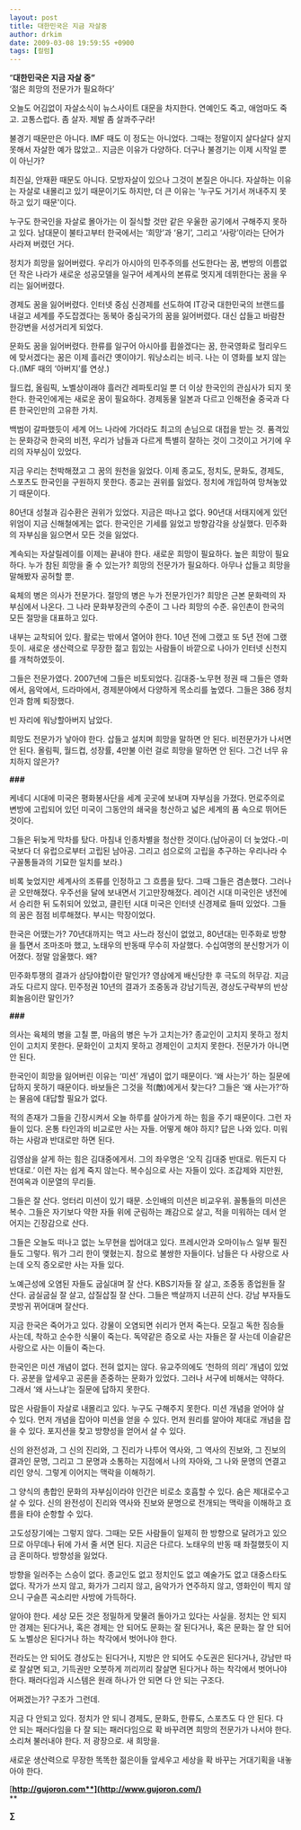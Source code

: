 ```yaml
---
layout: post
title: 대한민국은 지금 자살중
author: drkim
date: 2009-03-08 19:59:55 +0900
tags: [컬럼]
---
```

“**대한민국은 지금 자살 중”**  
‘젊은 희망의 전문가가 필요하다’

오늘도 어김없이 자살소식이 뉴스사이트 대문을 차지한다. 연예인도 죽고, 애엄마도 죽고. 고통스럽다. 좀 살자. 제발 좀 살콰주구라! 

불경기 때문만은 아니다. IMF 때도 이 정도는 아니었다. 그때는 정말이지 살다살다 살지 못해서 자살한 예가 많았고.. 지금은 이유가 다양하다. 더구나 불경기는 이제 시작일 뿐이 아닌가?

최진실, 안재환 때문도 아니다. 모방자살이 있으나 그것이 본질은 아니다. 자살하는 이유는 자살로 내몰리고 있기 때문이기도 하지만, 더 큰 이유는 '누구도 거기서 꺼내주지 못하고 있기 때문'이다. 

누구도 한국인을 자살로 몰아가는 이 질식할 것만 같은 우울한 공기에서 구해주지 못하고 있다. 남대문이 불타고부터 한국에서는 ‘희망’과 ‘용기’, 그리고 ‘사랑’이라는 단어가 사라져 버렸던 거다. 

정치가 희망을 잃어버렸다. 우리가 아시아의 민주주의를 선도한다는 꿈, 변방의 이름없던 작은 나라가 새로운 성공모델을 일구어 세계사의 본류로 멋지게 데뷔한다는 꿈을 우리는 잃어버렸다.

경제도 꿈을 잃어버렸다. 인터넷 중심 신경제를 선도하여 IT강국 대한민국의 브랜드를 내걸고 세계를 주도잡겠다는 동북아 중심국가의 꿈을 잃어버렸다. 대신 삽들고 바람찬 한강변을 서성거리게 되었다.

문화도 꿈을 잃어버렸다. 한류를 일구어 아시아를 휩쓸겠다는 꿈, 한국영화로 헐리우드에 맞서겠다는 꿈은 이제 흘러간 옛이야기. 워낭소리는 비극. 나는 이 영화를 보지 않는다.(IMF 때의 ‘아버지’를 연상.)

월드컵, 올림픽, 노벨상이래야 흘러간 레파토리일 뿐 더 이상 한국인의 관심사가 되지 못한다. 한국인에게는 새로운 꿈이 필요하다. 경제동물 일본과 다르고 인해전술 중국과 다른 한국인만의 고유한 가치.

백범이 갈파했듯이 세계 어느 나라에 가더라도 최고의 손님으로 대접을 받는 것. 품격있는 문화강국 한국의 비전, 우리가 남들과 다르게 특별히 잘하는 것이 그것이고 거기에 우리의 자부심이 있었다. 

지금 우리는 천박해졌고 그 꿈의 원천을 잃었다. 이제 종교도, 정치도, 문화도, 경제도, 스포츠도 한국인을 구원하지 못한다. 종교는 권위를 잃었다. 정치에 개입하여 망쳐놓았기 때문이다. 

80년대 성철과 김수환은 권위가 있었다. 지금은 떠나고 없다. 90년대 서태지에게 있던 위엄이 지금 신해철에게는 없다. 한국인은 기세를 잃었고 방향감각을 상실했다. 민주화의 자부심을 잃으면서 모든 것을 잃었다.

계속되는 자살릴레이를 이제는 끝내야 한다. 새로운 희망이 필요하다. 높은 희망이 필요하다. 누가 참된 희망을 줄 수 있는가? 희망의 전문가가 필요하다. 아무나 삽들고 희망을 말해봤자 공허할 뿐. 

육체의 병은 의사가 전문가다. 절망의 병은 누가 전문가인가? 희망은 근본 문화력의 자부심에서 나온다. 그 나라 문화부장관의 수준이 그 나라 희망의 수준. 유인촌이 한국의 모든 절망을 대표하고 있다.

내부는 교착되어 있다. 활로는 밖에서 열어야 한다. 10년 전에 그랬고 또 5년 전에 그랬듯이. 새로운 생산력으로 무장한 젊고 힘있는 사람들이 바깥으로 나아가 인터넷 신천지를 개척하였듯이. 

그들은 전문가였다. 2007년에 그들은 비토되었다. 김대중-노무현 정권 때 그들은 영화에서, 음악에서, 드라마에서, 경제분야에서 다양하게 목소리를 높였다. 그들은 386 정치인과 함께 퇴장했다. 

빈 자리에 워낭할아버지 남았다. 

희망도 전문가가 낳아야 한다. 삽들고 설치며 희망을 말하면 안 된다. 비전문가가 나서면 안 된다. 올림픽, 월드컵, 성장률, 4만불 이런 걸로 희망을 말하면 안 된다. 그건 너무 유치하지 않은가? 

**###**

케네디 시대에 미국은 평화봉사단을 세계 곳곳에 보내며 자부심을 가졌다. 먼로주의로 변방에 고립되어 있던 미국이 그동안의 쇄국을 청산하고 넓은 세계의 품 속으로 뛰어든 것이다. 

그들은 뒤늦게 막차를 탔다. 마침내 인종차별을 청산한 것이다.(남아공이 더 늦었다.-미국보다 더 유럽으로부터 고립된 남아공. 그리고 섬으로의 고립을 추구하는 우리나라 수구꼴통들과의 기묘한 일치를 보라.) 

비록 늦었지만 세계사의 조류를 인정하고 그 흐름을 탔다. 그때 그들은 겸손했다. 그러나 곧 오만해졌다. 우주선을 달에 보내면서 기고만장해졌다. 레이건 시대 미국인은 냉전에서 승리한 뒤 도취되어 있었고, 클린턴 시대 미국은 인터넷 신경제로 들떠 있었다. 그들의 꿈은 점점 비루해졌다. 부시는 막장이었다.

한국은 어땠는가? 70년대까지는 먹고 사느라 정신이 없었고, 80년대는 민주화로 방향을 틀면서 조마조마 했고, 노태우의 반동때 무수히 자살했다. 수십여명의 분신항거가 이어졌다. 정말 암울했다. 왜? 

민주화투쟁의 결과가 삼당야합이란 말인가? 영삼에게 배신당한 후 극도의 허무감. 지금과도 다르지 않다. 민주정권 10년의 결과가 조중동과 강남기득권, 경상도구락부의 반상회놀음이란 말인가?

**###**

의사는 육체의 병을 고칠 뿐, 마음의 병은 누가 고치는가? 종교인이 고치지 못하고 정치인이 고치지 못한다. 문화인이 고치지 못하고 경제인이 고치지 못한다. 전문가가 아니면 안 된다.

한국인이 희망을 잃어버린 이유는 ‘미션’ 개념이 없기 때문이다. ‘왜 사는가’ 하는 질문에 답하지 못하기 때문이다. 바보들은 그것을 적(敵)에게서 찾는다? 그들은 ‘왜 사는가?’하는 물음에 대답할 필요가 없다. 

적의 존재가 그들을 긴장시켜서 오늘 하루를 살아가게 하는 힘을 주기 때문이다. 그런 자들이 있다. 온통 타인과의 비교로만 사는 자들. 어떻게 해야 하지? 답은 나와 있다. 미워하는 사람과 반대로만 하면 된다. 

김영삼을 살게 하는 힘은 김대중에게서. 그의 좌우명은 ‘오직 김대중 반대로. 뭐든지 다 반대로.’ 이런 자는 쉽게 죽지 않는다. 복수심으로 사는 자들이 있다. 조갑제와 지만원, 전여옥과 이문열의 무리들. 

그들은 잘 산다. 엉터리 미션이 있기 때문. 소인배의 미션은 비교우위. 꼴통들의 미션은 복수. 그들은 자기보다 약한 자들 위에 군림하는 쾌감으로 살고, 적을 미워하는 데서 얻어지는 긴장감으로 산다.

그들은 오늘도 떠나고 없는 노무현을 씹어대고 있다. 프레시안과 오마이뉴스 일부 필진들도 그렇다. 뭐가 그리 한이 맺혔는지. 참으로 불쌍한 자들이다. 남들은 다 사랑으로 사는데 오직 증오로만 사는 자들 있다.

노예근성에 오염된 자들도 굽실대며 잘 산다. KBS기자들 잘 살고, 조중동 종업원들 잘 산다. 굽실굽실 잘 살고, 삽질삽질 잘 산다. 그들은 백살까지 너끈히 산다. 강남 부자들도 콧방귀 뀌어대며 잘산다.

지금 한국은 죽어가고 있다. 강물이 오염되면 쉬리가 먼저 죽는다. 모질고 독한 짐승들 사는데, 착하고 순수한 식물이 죽는다. 독약같은 증오로 사는 자들은 잘 사는데 이슬같은 사랑으로 사는 이들이 죽는다.

한국인은 미션 개념이 없다. 전혀 없지는 않다. 유교주의에도 ‘천하의 의리’ 개념이 있었다. 공분을 앞세우고 공론을 존중하는 문화가 있었다. 그러나 서구에 비해서는 약하다. 그래서 ‘왜 사느냐’는 질문에 답하지 못한다. 

많은 사람들이 자살로 내몰리고 있다. 누구도 구해주지 못한다. 미션 개념을 얻어야 살 수 있다. 먼저 개념을 잡아야 미션을 얻을 수 있다. 먼저 원리를 알아야 제대로 개념을 잡을 수 있다. 포지션을 찾고 방향성을 얻어서 살 수 있다.

신의 완전성과, 그 신의 진리와, 그 진리가 나투어 역사와, 그 역사의 진보와, 그 진보의 결과인 문명, 그리고 그 문명과 소통하는 지점에서 나의 자아와, 그 나와 문명의 연결고리인 양식. 그렇게 이어지는 맥락을 이해하기.

그 양식의 총합인 문화의 자부심이라야 인간은 비로소 호흡할 수 있다. 숨은 제대로수고 살 수 있다. 신의 완전성이 진리와 역사와 진보와 문명으로 전개되는 맥락을 이해하고 흐름을 타야 순항할 수 있다.

고도성장기에는 그렇지 않다. 그때는 모든 사람들이 일제히 한 방향으로 달려가고 있으므로 아무데나 뒤에 가서 줄 서면 된다. 지금은 다르다. 노태우의 반동 때 좌절했듯이 지금 혼미하다. 방향성을 잃었다.

방향을 일러주는 스승이 없다. 종교인도 없고 정치인도 없고 예술가도 없고 대중스타도 없다. 작가가 쓰지 않고, 화가가 그리지 않고, 음악가가 연주하지 않고, 영화인이 찍지 않으니 구슬픈 곡소리만 사방에 가득하다.

알아야 한다. 세상 모든 것은 정밀하게 맞물려 돌아가고 있다는 사실을. 정치는 안 되지만 경제는 된다거나, 혹은 경제는 안 되어도 문화는 잘 된다거나, 혹은 문화는 잘 안 되어도 노벨상은 된다거나 하는 착각에서 벗어나야 한다. 

전라도는 안 되어도 경상도는 된다거나, 지방은 안 되어도 수도권은 된다거나, 강남만 따로 잘살면 되고, 기득권만 오붓하게 끼리끼리 잘살면 된다거나 하는 착각에서 벗어나야 한다. 패러다임과 시스템은 원래 하나가 안 되면 다 안 되는 구조다. 

어쩌겠는가? 구조가 그런데. 

지금 다 안되고 있다. 정치가 안 되니 경제도, 문화도, 한류도, 스포츠도 다 안 된다. 다 안 되는 패러다임을 다 잘 되는 패러다임으로 확 바꾸려면 희망의 전문가가 나서야 한다. 소리쳐 불러내야 한다. 저 광장으로. 새 희망을. 

새로운 생산력으로 무장한 똑똑한 젊은이들 앞세우고 세상을 확 바꾸는 거대기획을 내놓아야 한다.

[**http://gujoron.com**](http://www.gujoron.com/)**  
** 

**∑**